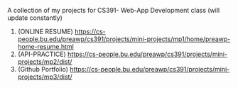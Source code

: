 A collection of my projects for CS391- Web-App Development class (will update constantly)

1. (ONLINE RESUME) https://cs-people.bu.edu/preawp/cs391/projects/mini-projects/mp1/home/preawp-home-resume.html
2. (API-PRACTICE) https://cs-people.bu.edu/preawp/cs391/projects/mini-projects/mp2/dist/
3. (Github Portfolio) https://cs-people.bu.edu/preawp/cs391/projects/mini-projects/mp3/dist/
